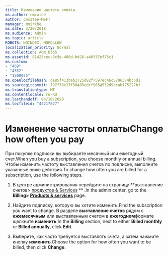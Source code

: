 ```yaml
---
title: Изменение частоты оплаты
ms.author: cmcatee
author: cmcatee-MSFT
manager: mnirkhe
ms.date: 3/20/2018
ms.audience: Admin
ms.topic: article
ROBOTS: NOINDEX, NOFOLLOW
localization_priority: Normal
ms.collection: Adm_O365
ms.assetid: 81423cec-8c9e-408d-bd26-a46f37ef75c1
ms.custom:
- "469"
- "4552"
- "1500025"
ms.openlocfilehash: ce85f413bab2725d82f7597ec46c5796374bc5d1
ms.sourcegitcommit: 797f78c27f50485edcf9854552d9dcab175227bf
ms.translationtype: MT
ms.contentlocale: ru-RU
ms.lasthandoff: 04/10/2020
ms.locfileid: "43217877"
---
```

# <a name="change-how-often-you-pay"></a><span data-ttu-id="a5462-102">Изменение частоты оплаты</span><span class="sxs-lookup"><span data-stu-id="a5462-102">Change how often you pay</span></span>

<span data-ttu-id="a5462-103">При покупке подписки вы выбираете месячный или ежегодный счет.</span><span class="sxs-lookup"><span data-stu-id="a5462-103">When you buy a subscription, you choose monthly or annual billing.</span></span> <span data-ttu-id="a5462-104">Чтобы изменить частоту выставления счетов по подписке, выполните указанные ниже действия.</span><span class="sxs-lookup"><span data-stu-id="a5462-104">To change how often you are billed for a subscription, use the following steps.</span></span>

1. <span data-ttu-id="a5462-105">В центре администрирования перейдите на страницу \*\*выставление счетов> [продуктов & Services](https://go.microsoft.com/fwlink/p/?linkid=842054) \*\* .</span><span class="sxs-lookup"><span data-stu-id="a5462-105">In the admin center, go to the **Billing> [Products & services](https://go.microsoft.com/fwlink/p/?linkid=842054)** page.</span></span>

2. <span data-ttu-id="a5462-106">Найдите подписку, которую вы хотите изменить.</span><span class="sxs-lookup"><span data-stu-id="a5462-106">Find the subscription you want to change.</span></span> <span data-ttu-id="a5462-107">В разделе **выставление счетов** рядом с **ежемесячным** или выставленным счетом в **ежегодном**формате щелкните **изменить**.</span><span class="sxs-lookup"><span data-stu-id="a5462-107">In the **Billing** section, next to either **Billed monthly** or **Billed annually**, click **Edit**.</span></span>

3. <span data-ttu-id="a5462-108">Выберите, как часто требуется выставлять счета, а затем нажмите кнопку **изменить**.</span><span class="sxs-lookup"><span data-stu-id="a5462-108">Choose the option for how often you want to be billed, then click **Change**.</span></span>
